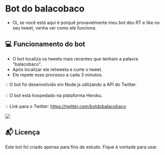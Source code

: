 # Bot do balacobaco
- Oi, se você está aqui é porquê provavelmente meu bot deu RT e like no seu tweet, venha ver como ele funciona. 

## 💻 Funcionamento do bot

- O bot localiza os tweets mais recentes que tenham a palavra "balacobaco".
- Após localizar ele retweeta e curte o tweet.
- Ele repete esse processo a cada 3 minutos.

💡 O bot foi desenvolvido em Node.js utilizando a API do Twitter.
 <br/><br/>
💡 O bot está hospedado na plataforma Heroku.
<br/><br/>
💡 Link para o Twitter: https://twitter.com/botdobalacobaco

![](https://i.imgur.com/ZPx8QtL.png)

## 📬 Licença

Este bot foi criado apenas para fins de estudo. Fique à vontade para usar.
